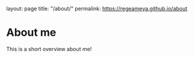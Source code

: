 layout: page
title: "/about/"
permalink: https://regeameya.github.io/about

# About me

This is a short overview about me!
